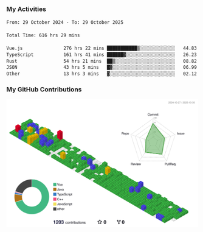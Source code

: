 ### My Activities

<!--START_SECTION:waka-->

```txt
From: 29 October 2024 - To: 29 October 2025

Total Time: 616 hrs 29 mins

Vue.js               276 hrs 22 mins ███████████▒░░░░░░░░░░░░░   44.83 %
TypeScript           161 hrs 41 mins ██████▓░░░░░░░░░░░░░░░░░░   26.23 %
Rust                 54 hrs 21 mins  ██▒░░░░░░░░░░░░░░░░░░░░░░   08.82 %
JSON                 43 hrs 5 mins   █▓░░░░░░░░░░░░░░░░░░░░░░░   06.99 %
Other                13 hrs 3 mins   ▓░░░░░░░░░░░░░░░░░░░░░░░░   02.12 %
```

<!--END_SECTION:waka-->

### My GitHub Contributions

![](./profile-3d-contrib/profile-gitblock.svg)

